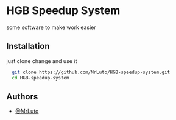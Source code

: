 
# HGB Speedup System

some software to make work easier


## Installation

just clone change and use it

```bash
  git clone https://github.com/MrLuto/HGB-speedup-system.git
  cd HGB-speedup-system
```
    
## Authors

- [@MrLuto](https://www.github.com/MrLuto)


